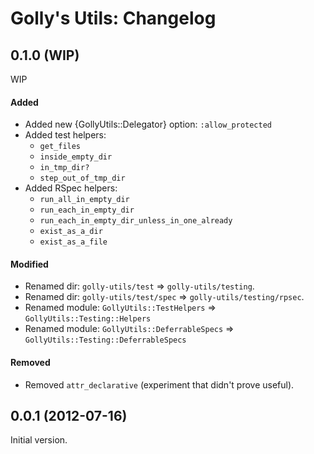 Golly's Utils: Changelog
========================

## 0.1.0 (WIP)

WIP

#### Added
* Added new {GollyUtils::Delegator} option: `:allow_protected`
* Added test helpers:
    * `get_files`
    * `inside_empty_dir`
    * `in_tmp_dir?`
    * `step_out_of_tmp_dir`
* Added RSpec helpers:
  * `run_all_in_empty_dir`
  * `run_each_in_empty_dir`
  * `run_each_in_empty_dir_unless_in_one_already`
  * `exist_as_a_dir`
  * `exist_as_a_file`

#### Modified
* Renamed dir: `golly-utils/test` => `golly-utils/testing`.
* Renamed dir: `golly-utils/test/spec` => `golly-utils/testing/rpsec`.
* Renamed module: `GollyUtils::TestHelpers` => `GollyUtils::Testing::Helpers`
* Renamed module: `GollyUtils::DeferrableSpecs` => `GollyUtils::Testing::DeferrableSpecs`

#### Removed
* Removed `attr_declarative` (experiment that didn't prove useful).

## 0.0.1 (2012-07-16)

Initial version.
